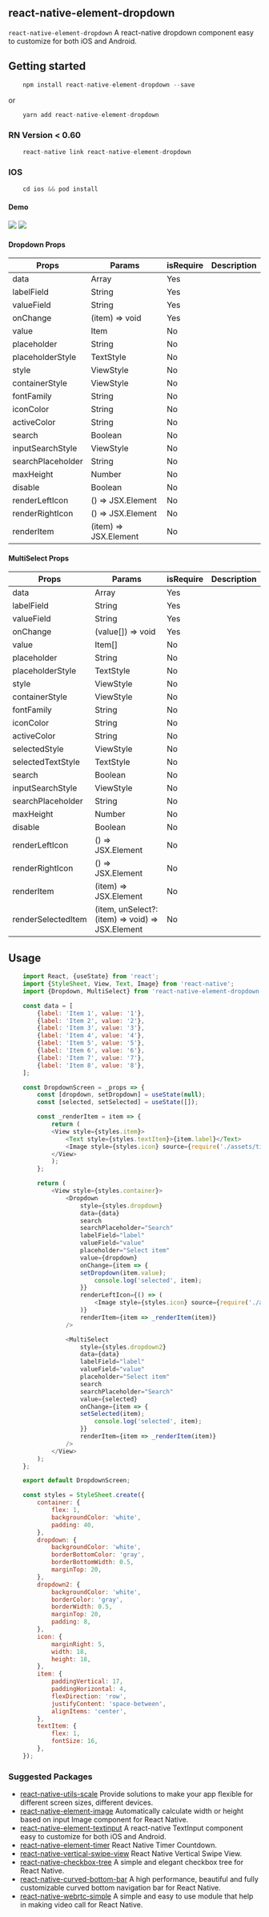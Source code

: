 ## react-native-element-dropdown
`react-native-element-dropdown` A react-native dropdown component easy to customize for both iOS and Android.
## Getting started
```js
    npm install react-native-element-dropdown --save
```
or

```js
    yarn add react-native-element-dropdown
```

### RN Version < 0.60
```js
    react-native link react-native-element-dropdown
```
### IOS
```js
    cd ios && pod install
```

#### Demo
![](https://github.com/hoaphantn7604/file-upload/blob/master/document/dropdown/demo.png)
![](https://github.com/hoaphantn7604/file-upload/blob/master/document/dropdown/demo2.png)

#### Dropdown Props
| Props              | Params               | isRequire | Description      |
| ------------------ | -------------------- | --------- | ---------------- |
| data               | Array                | Yes       |                  |
| labelField         | String               | Yes       |                  |
| valueField         | String               | Yes       |                  |
| onChange           | (item) => void       | Yes       |                  |
| value              | Item                 | No        |                  |
| placeholder        | String               | No        |                  |
| placeholderStyle   | TextStyle            | No        |                  |
| style              | ViewStyle            | No        |                  |
| containerStyle     | ViewStyle            | No        |                  |
| fontFamily         | String               | No        |                  |
| iconColor          | String               | No        |                  |
| activeColor        | String               | No        |                  |
| search             | Boolean              | No        |                  |
| inputSearchStyle   | ViewStyle            | No        |                  |
| searchPlaceholder  | String               | No        |                  |
| maxHeight          | Number               | No        |                  |
| disable            | Boolean              | No        |                  |
| renderLeftIcon     | () => JSX.Element    | No        |                  |
| renderRightIcon    | () => JSX.Element    | No        |                  |
| renderItem         | (item) => JSX.Element| No        |                  |

#### MultiSelect Props
| Props              | Params                                               | isRequire | Description      |
| ------------------ | -----------------------------------------------------| --------- | ---------------- |
| data               | Array                                                | Yes       |                  |
| labelField         | String                                               | Yes       |                  |
| valueField         | String                                               | Yes       |                  |
| onChange           | (value[]) => void                                    | Yes       |                  |
| value              | Item[]                                               | No        |                  |
| placeholder        | String                                               | No        |                  |
| placeholderStyle   | TextStyle                                            | No        |                  |
| style              | ViewStyle                                            | No        |                  |
| containerStyle     | ViewStyle                                            | No        |                  |
| fontFamily         | String                                               | No        |                  |
| iconColor          | String                                               | No        |                  |
| activeColor        | String                                               | No        |                  |
| selectedStyle      | ViewStyle                                            | No        |                  |
| selectedTextStyle  | TextStyle                                            | No        |                  |
| search             | Boolean                                              | No        |                  |
| inputSearchStyle   | ViewStyle                                            | No        |                  |
| searchPlaceholder  | String                                               | No        |                  |
| maxHeight          | Number                                               | No        |                  |
| disable            | Boolean                                              | No        |                  |
| renderLeftIcon     | () => JSX.Element                                    | No        |                  |
| renderRightIcon    | () => JSX.Element                                    | No        |                  |
| renderItem         | (item) => JSX.Element                                | No        |                  |
| renderSelectedItem | (item, unSelect?:(item) => void) => JSX.Element      | No        |                  |

## Usage
```javascript
    import React, {useState} from 'react';
    import {StyleSheet, View, Text, Image} from 'react-native';
    import {Dropdown, MultiSelect} from 'react-native-element-dropdown';

    const data = [
        {label: 'Item 1', value: '1'},
        {label: 'Item 2', value: '2'},
        {label: 'Item 3', value: '3'},
        {label: 'Item 4', value: '4'},
        {label: 'Item 5', value: '5'},
        {label: 'Item 6', value: '6'},
        {label: 'Item 7', value: '7'},
        {label: 'Item 8', value: '8'},
    ];

    const DropdownScreen = _props => {
        const [dropdown, setDropdown] = useState(null);
        const [selected, setSelected] = useState([]);

        const _renderItem = item => {
            return (
            <View style={styles.item}>
                <Text style={styles.textItem}>{item.label}</Text>
                <Image style={styles.icon} source={require('./assets/tick.png')} />
            </View>
            );
        };

        return (
            <View style={styles.container}>
                <Dropdown
                    style={styles.dropdown}
                    data={data}
                    search
                    searchPlaceholder="Search"
                    labelField="label"
                    valueField="value"
                    placeholder="Select item"
                    value={dropdown}
                    onChange={item => {
                    setDropdown(item.value);
                        console.log('selected', item);
                    }}
                    renderLeftIcon={() => (
                        <Image style={styles.icon} source={require('./assets/account.png')} />
                    )}
                    renderItem={item => _renderItem(item)}
                />

                <MultiSelect
                    style={styles.dropdown2}
                    data={data}
                    labelField="label"
                    valueField="value"
                    placeholder="Select item"
                    search
                    searchPlaceholder="Search"
                    value={selected}
                    onChange={item => {
                    setSelected(item);
                        console.log('selected', item);
                    }}
                    renderItem={item => _renderItem(item)}
                />
            </View>
        );
    };

    export default DropdownScreen;

    const styles = StyleSheet.create({
        container: {
            flex: 1,
            backgroundColor: 'white',
            padding: 40,
        },
        dropdown: {
            backgroundColor: 'white',
            borderBottomColor: 'gray',
            borderBottomWidth: 0.5,
            marginTop: 20,
        },
        dropdown2: {
            backgroundColor: 'white',
            borderColor: 'gray',
            borderWidth: 0.5,
            marginTop: 20,
            padding: 8,
        },
        icon: {
            marginRight: 5,
            width: 18,
            height: 18,
        },
        item: {
            paddingVertical: 17,
            paddingHorizontal: 4,
            flexDirection: 'row',
            justifyContent: 'space-between',
            alignItems: 'center',
        },
        textItem: {
            flex: 1,
            fontSize: 16,
        },
    });
```

### Suggested Packages
- [react-native-utils-scale](https://www.npmjs.com/package/react-native-utils-scale) Provide solutions to make your app flexible for different screen sizes, different devices.
- [react-native-element-image](https://www.npmjs.com/package/react-native-element-image) Automatically calculate width or height based on input Image component for React Native.
- [react-native-element-textinput](https://www.npmjs.com/package/react-native-element-textinput) A react-native TextInput component easy to customize for both iOS and Android.
- [react-native-element-timer](https://www.npmjs.com/package/react-native-element-timer) React Native Timer Countdown.
- [react-native-vertical-swipe-view](https://www.npmjs.com/package/react-native-vertical-swipe-view) React Native Vertical Swipe View.
- [react-native-checkbox-tree](https://www.npmjs.com/package/react-native-checkbox-tree) A simple and elegant checkbox tree for React Native.
- [react-native-curved-bottom-bar](https://www.npmjs.com/package/react-native-curved-bottom-bar) A high performance, beautiful and fully customizable curved bottom navigation bar for React Native.
- [react-native-webrtc-simple](https://www.npmjs.com/package/react-native-webrtc-simple) A simple and easy to use module that help in making video call for React Native.